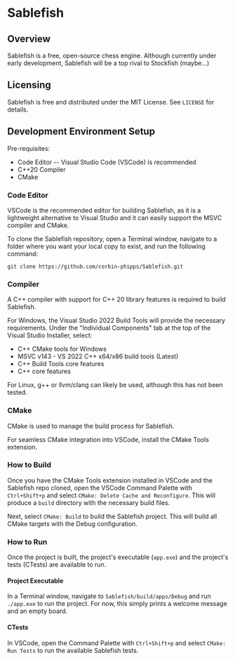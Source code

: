 # Sablefish
## Overview
Sablefish is a free, open-source chess engine. Although currently under early development, Sablefish will be a top rival to Stockfish (maybe...)

## Licensing
Sablefish is free and distributed under the MIT License. See `LICENSE` for details.

## Development Environment Setup
Pre-requisites:
* Code Editor -- Visual Studio Code (VSCode) is recommended
* C++20 Compiler
* CMake

### Code Editor
VSCode is the recommended editor for building Sablefish, as it is a lightweight alternative to Visual Studio and it can easily support the MSVC compiler and CMake.

To clone the Sablefish repository, open a Terminal window, navigate to a folder where you want your local copy to exist, and run the following command:

`git clone https://github.com/corbin-phipps/Sablefish.git`

### Compiler
A C++ compiler with support for C++ 20 library features is required to build Sablefish.

For Windows, the Visual Studio 2022 Build Tools will provide the necessary requirements. Under the "Individual Components" tab at the top of the Visual Studio Installer, select:
* C++ CMake tools for Windows
* MSVC v143 - VS 2022 C++ x64/x86 build tools (Latest)
* C++ Build Tools core features
* C++ core features

For Linux, g++ or llvm/clang can likely be used, although this has not been tested.

### CMake
CMake is used to manage the build process for Sablefish.

For seamless CMake integration into VSCode, install the CMake Tools extension.

### How to Build
Once you have the CMake Tools extension installed in VSCode and the Sablefish repo cloned, open the VSCode Command Palette with `Ctrl+Shift+p` and select `CMake: Delete Cache and Reconfigure`. This will produce a `build` directory with the necessary build files.

Next, select `CMake: Build` to build the Sablefish project. This will build all CMake targets with the Debug configuration.

### How to Run
Once the project is built, the project's executable (`app.exe`) and the project's tests (CTests) are available to run.

#### Project Executable
In a Terminal window, navigate to `Sablefish/build/apps/Debug` and run `./app.exe` to run the project. For now, this simply prints a welcome message and an empty board.

#### CTests
In VSCode, open the Command Palette with `Ctrl+Shift+p` and select `CMake: Run Tests` to run the available Sablefish tests.
